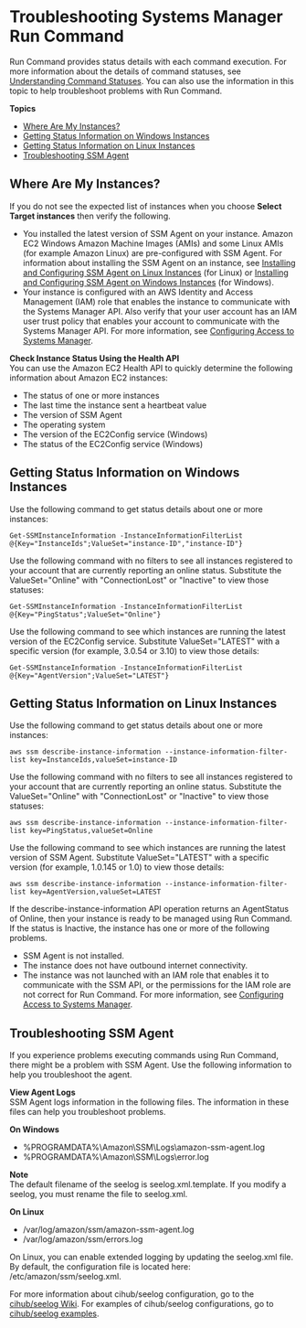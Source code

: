 # Troubleshooting Systems Manager Run Command<a name="troubleshooting-remote-commands"></a>

Run Command provides status details with each command execution\. For more information about the details of command statuses, see [Understanding Command Statuses](monitor-commands.md)\. You can also use the information in this topic to help troubleshoot problems with Run Command\.

**Topics**
+ [Where Are My Instances?](#where-are-instances)
+ [Getting Status Information on Windows Instances](#rc-healthapi-win)
+ [Getting Status Information on Linux Instances](#rc-healthapi-linux)
+ [Troubleshooting SSM Agent](#ts-ssmagent-linux)

## Where Are My Instances?<a name="where-are-instances"></a>

If you do not see the expected list of instances when you choose **Select Target instances** then verify the following\.
+ You installed the latest version of SSM Agent on your instance\. Amazon EC2 Windows Amazon Machine Images \(AMIs\) and some Linux AMIs \(for example Amazon Linux\) are pre\-configured with SSM Agent\. For information about installing the SSM Agent on an instance, see [Installing and Configuring SSM Agent on Linux Instances](sysman-install-ssm-agent.md) \(for Linux\) or [Installing and Configuring SSM Agent on Windows Instances](sysman-install-ssm-win.md) \(for Windows\)\.
+ Your instance is configured with an AWS Identity and Access Management \(IAM\) role that enables the instance to communicate with the Systems Manager API\. Also verify that your user account has an IAM user trust policy that enables your account to communicate with the Systems Manager API\. For more information, see [Configuring Access to Systems Manager](systems-manager-access.md)\. 

**Check Instance Status Using the Health API**  
You can use the Amazon EC2 Health API to quickly determine the following information about Amazon EC2 instances:
+ The status of one or more instances
+ The last time the instance sent a heartbeat value
+ The version of SSM Agent
+ The operating system 
+ The version of the EC2Config service \(Windows\)
+ The status of the EC2Config service \(Windows\)

## Getting Status Information on Windows Instances<a name="rc-healthapi-win"></a>

Use the following command to get status details about one or more instances:

```
Get-SSMInstanceInformation -InstanceInformationFilterList @{Key="InstanceIds";ValueSet="instance-ID","instance-ID"}
```

Use the following command with no filters to see all instances registered to your account that are currently reporting an online status\. Substitute the ValueSet="Online" with "ConnectionLost" or "Inactive" to view those statuses:

```
Get-SSMInstanceInformation -InstanceInformationFilterList @{Key="PingStatus";ValueSet="Online"}
```

Use the following command to see which instances are running the latest version of the EC2Config service\. Substitute ValueSet="LATEST" with a specific version \(for example, 3\.0\.54 or 3\.10\) to view those details:

```
Get-SSMInstanceInformation -InstanceInformationFilterList @{Key="AgentVersion";ValueSet="LATEST"}
```

## Getting Status Information on Linux Instances<a name="rc-healthapi-linux"></a>

Use the following command to get status details about one or more instances:

```
aws ssm describe-instance-information --instance-information-filter-list key=InstanceIds,valueSet=instance-ID
```

Use the following command with no filters to see all instances registered to your account that are currently reporting an online status\. Substitute the ValueSet="Online" with "ConnectionLost" or "Inactive" to view those statuses:

```
aws ssm describe-instance-information --instance-information-filter-list key=PingStatus,valueSet=Online
```

Use the following command to see which instances are running the latest version of SSM Agent\. Substitute ValueSet="LATEST" with a specific version \(for example, 1\.0\.145 or 1\.0\) to view those details:

```
aws ssm describe-instance-information --instance-information-filter-list key=AgentVersion,valueSet=LATEST
```

If the describe\-instance\-information API operation returns an AgentStatus of Online, then your instance is ready to be managed using Run Command\. If the status is Inactive, the instance has one or more of the following problems\. 
+ SSM Agent is not installed\.
+ The instance does not have outbound internet connectivity\.
+ The instance was not launched with an IAM role that enables it to communicate with the SSM API, or the permissions for the IAM role are not correct for Run Command\. For more information, see [Configuring Access to Systems Manager](systems-manager-access.md)\.

## Troubleshooting SSM Agent<a name="ts-ssmagent-linux"></a>

If you experience problems executing commands using Run Command, there might be a problem with SSM Agent\. Use the following information to help you troubleshoot the agent\. 

**View Agent Logs**  
SSM Agent logs information in the following files\. The information in these files can help you troubleshoot problems\.

**On Windows**
+ %PROGRAMDATA%\\Amazon\\SSM\\Logs\\amazon\-ssm\-agent\.log
+ %PROGRAMDATA%\\Amazon\\SSM\\Logs\\error\.log

**Note**  
The default filename of the seelog is seelog\.xml\.template\. If you modify a seelog, you must rename the file to seelog\.xml\.

**On Linux**
+ /var/log/amazon/ssm/amazon\-ssm\-agent\.log
+ /var/log/amazon/ssm/errors\.log

On Linux, you can enable extended logging by updating the seelog\.xml file\. By default, the configuration file is located here: /etc/amazon/ssm/seelog\.xml\.

For more information about cihub/seelog configuration, go to the [cihub/seelog Wiki](https://github.com/cihub/seelog/wiki)\. For examples of cihub/seelog configurations, go to [cihub/seelog examples](https://github.com/cihub/seelog-examples)\. 